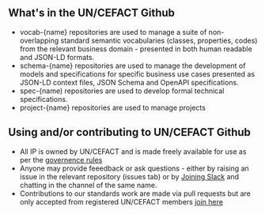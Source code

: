 ## What's in the UN/CEFACT Github

* vocab-{name} repositories are used to manage a suite of non-overlapping standard semantic vocabularies (classes, properties, codes) from the relevant business domain - presented in both human readable and JSON-LD formats. 
* schema-{name} repositories are used to manage the development of models and specifications for specific business use cases presented as JSON-LD context files, JSON Schema and OpenAPI specifications. 
* spec-{name) repositories are used to develop formal technical specifications.
* project-{name} repositories are used to manage projects 

## Using and/or contributing to UN/CEFACT Github

* All IP is owned by UN/CEFACT and is made freely available for use as per the [governence rules](https://github.com/uncefact/governance)
* Anyone may provide feeedback or ask questions - either by raising an issue in the relevant repository (issues tab) or by [Joining Slack](https://join.slack.com/t/uncefact/shared_invite/zt-1d7hd0js1-sS1Xgk8DawQD9VgRvy1QHQ) and chatting in the channel of the same name.
* Contributions to our standards work are made via pull requests but are only accepted from registered UN/CEFACT members [join here](https://uncefact.unece.org/display/uncefactpublic/UNCEFACT+Expert+Registration)
